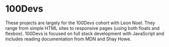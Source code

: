 # 100Devs
These projects are largely for the 100Devs cohort with Leon Noel. 
They range from simple HTML sites to responsive pages (using both floats and flexbox). 
100Devs is focused on full stack development with JavaScript and includes reading documentation from MDN and Shay Howe.
